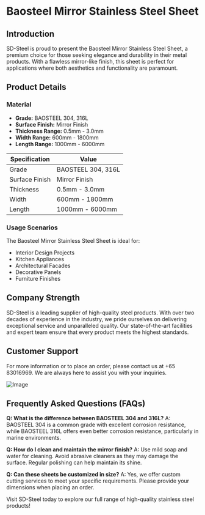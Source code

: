 # Baosteel Mirror Stainless Steel Sheet

## Introduction
SD-Steel is proud to present the Baosteel Mirror Stainless Steel Sheet, a premium choice for those seeking elegance and durability in their metal products. With a flawless mirror-like finish, this sheet is perfect for applications where both aesthetics and functionality are paramount.

## Product Details
### Material
- **Grade:** BAOSTEEL 304, 316L
- **Surface Finish:** Mirror Finish
- **Thickness Range:** 0.5mm - 3.0mm
- **Width Range:** 600mm - 1800mm
- **Length Range:** 1000mm - 6000mm

| Specification | Value |
|---------------|-------|
| Grade         | BAOSTEEL 304, 316L |
| Surface Finish| Mirror Finish |
| Thickness     | 0.5mm - 3.0mm |
| Width         | 600mm - 1800mm |
| Length        | 1000mm - 6000mm |

### Usage Scenarios
The Baosteel Mirror Stainless Steel Sheet is ideal for:
- Interior Design Projects
- Kitchen Appliances
- Architectural Facades
- Decorative Panels
- Furniture Finishes

## Company Strength
SD-Steel is a leading supplier of high-quality steel products. With over two decades of experience in the industry, we pride ourselves on delivering exceptional service and unparalleled quality. Our state-of-the-art facilities and expert team ensure that every product meets the highest standards.

## Customer Support
For more information or to place an order, please contact us at +65 83016969. We are always here to assist you with your inquiries.

![Image](https://github.com/user-attachments/assets/2567258e-e124-4816-932d-1809bd27ef0b)

## Frequently Asked Questions (FAQs)
**Q: What is the difference between BAOSTEEL 304 and 316L?**
A: BAOSTEEL 304 is a common grade with excellent corrosion resistance, while BAOSTEEL 316L offers even better corrosion resistance, particularly in marine environments.

**Q: How do I clean and maintain the mirror finish?**
A: Use mild soap and water for cleaning. Avoid abrasive cleaners as they may damage the surface. Regular polishing can help maintain its shine.

**Q: Can these sheets be customized in size?**
A: Yes, we offer custom cutting services to meet your specific requirements. Please provide your dimensions when placing an order.

Visit SD-Steel today to explore our full range of high-quality stainless steel products!